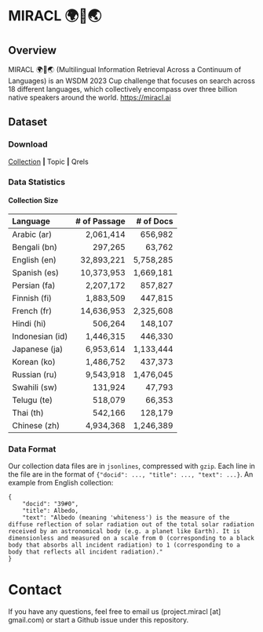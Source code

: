 # MIRACL 🌍🙌🌏


## Overview
MIRACL 🌍🙌🌏 (Multilingual Information Retrieval Across a Continuum of Languages) is an WSDM 2023 Cup challenge that focuses on search across 18 different languages, which collectively encompass over three billion native speakers around the world.
https://miracl.ai

<!-- If you are interested in participating, please sign up here to get access to the dataset -->

## Dataset 

### Download
[Collection](https://huggingface.co/datasets/MIRACL/miracl-corpus) **|** Topic **|** Qrels

### Data Statistics

#### Collection Size

| Language        | # of Passage | # of Docs |
|:----------------|-------------:|----------:|
| Arabic (ar)     |    2,061,414 |   656,982 |
| Bengali (bn)    |      297,265 |    63,762 |
| English (en)    |   32,893,221 | 5,758,285 |
| Spanish (es)    |   10,373,953 | 1,669,181 |
| Persian (fa)    |    2,207,172 |   857,827 |
| Finnish (fi)    |    1,883,509 |   447,815 |
| French (fr)     |   14,636,953 | 2,325,608 |
| Hindi (hi)      |      506,264 |   148,107 |
| Indonesian (id) |    1,446,315 |   446,330 |
| Japanese (ja)   |    6,953,614 | 1,133,444 |
| Korean (ko)     |    1,486,752 |   437,373 |
| Russian (ru)    |    9,543,918 | 1,476,045 |
| Swahili (sw)    |      131,924 |    47,793 |
| Telugu (te)     |      518,079 |    66,353 |
| Thai (th)       |      542,166 |   128,179 |
| Chinese (zh)    |    4,934,368 | 1,246,389 |

### Data Format
Our collection data files are in `jsonlines`, compressed with `gzip`. Each line in the file are in the format of `{"docid": ..., "title": ..., "text": ...}`. An example from English collection:
```
{
    "docid": "39#0",
    "title": Albedo, 
    "text": "Albedo (meaning 'whiteness') is the measure of the diffuse reflection of solar radiation out of the total solar radiation received by an astronomical body (e.g. a planet like Earth). It is dimensionless and measured on a scale from 0 (corresponding to a black body that absorbs all incident radiation) to 1 (corresponding to a body that reflects all incident radiation)."
}
```

<!-- ## Baselines -->
<!-- ## Evaluation -->
<!-- ## Submission -->

# Contact
If you have any questions, feel free to email us (project.miracl [at] gmail.com) or start a Github issue under this repository. 
